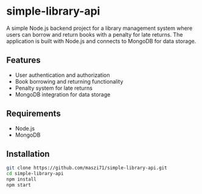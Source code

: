 # simple-library-api

A simple Node.js backend project for a library management system where users can borrow and return books with a penalty for late returns. The application is built with Node.js and connects to MongoDB for data storage.


## Features
- User authentication and authorization
- Book borrowing and returning functionality
- Penalty system for late returns
- MongoDB integration for data storage

## Requirements
- Node.js
- MongoDB

## Installation
   ```bash
   git clone https://github.com/maszi71/simple-library-api.git
   cd simple-library-api
   npm install
   npm start
